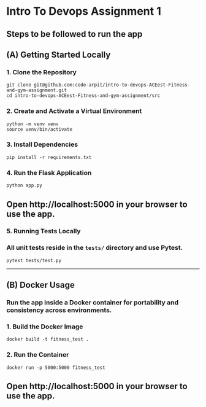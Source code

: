 # Intro To Devops Assignment 1
## Steps to be followed to run the app

## (A) Getting Started Locally

### 1. Clone the Repository
```
git clone git@github.com:code-arpit/intro-to-devops-ACEest-Fitness-and-gym-assignment.git
cd intro-to-devops-ACEest-Fitness-and-gym-assignment/src
```

### 2. Create and Activate a Virtual Environment
```
python -m venv venv
source venv/bin/activate
```

### 3. Install Dependencies
```
pip install -r requirements.txt
```

### 4. Run the Flask Application
```
python app.py
```

## Open http://localhost:5000 in your browser to use the app.

### 5. Running Tests Locally

### All unit tests reside in the `tests/` directory and use Pytest.
```
pytest tests/test.py
```

---

## (B) Docker Usage

### Run the app inside a Docker container for portability and consistency across environments.

### 1. Build the Docker Image
```
docker build -t fitness_test .
```

### 2. Run the Container
```
docker run -p 5000:5000 fitness_test
```

## Open http://localhost:5000 in your browser to use the app.
